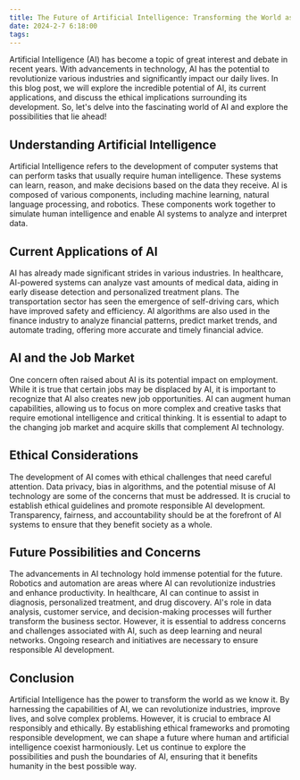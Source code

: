 ```yaml
---
title: The Future of Artificial Intelligence: Transforming the World as We Know It
date: 2024-2-7 6:18:00
tags:
---
```

Artificial Intelligence (AI) has become a topic of great interest and debate in recent years. With advancements in technology, AI has the potential to revolutionize various industries and significantly impact our daily lives. In this blog post, we will explore the incredible potential of AI, its current applications, and discuss the ethical implications surrounding its development. So, let's delve into the fascinating world of AI and explore the possibilities that lie ahead!

## Understanding Artificial Intelligence
Artificial Intelligence refers to the development of computer systems that can perform tasks that usually require human intelligence. These systems can learn, reason, and make decisions based on the data they receive. AI is composed of various components, including machine learning, natural language processing, and robotics. These components work together to simulate human intelligence and enable AI systems to analyze and interpret data.

## Current Applications of AI
AI has already made significant strides in various industries. In healthcare, AI-powered systems can analyze vast amounts of medical data, aiding in early disease detection and personalized treatment plans. The transportation sector has seen the emergence of self-driving cars, which have improved safety and efficiency. AI algorithms are also used in the finance industry to analyze financial patterns, predict market trends, and automate trading, offering more accurate and timely financial advice.

## AI and the Job Market
One concern often raised about AI is its potential impact on employment. While it is true that certain jobs may be displaced by AI, it is important to recognize that AI also creates new job opportunities. AI can augment human capabilities, allowing us to focus on more complex and creative tasks that require emotional intelligence and critical thinking. It is essential to adapt to the changing job market and acquire skills that complement AI technology.

## Ethical Considerations
The development of AI comes with ethical challenges that need careful attention. Data privacy, bias in algorithms, and the potential misuse of AI technology are some of the concerns that must be addressed. It is crucial to establish ethical guidelines and promote responsible AI development. Transparency, fairness, and accountability should be at the forefront of AI systems to ensure that they benefit society as a whole.

## Future Possibilities and Concerns
The advancements in AI technology hold immense potential for the future. Robotics and automation are areas where AI can revolutionize industries and enhance productivity. In healthcare, AI can continue to assist in diagnosis, personalized treatment, and drug discovery. AI's role in data analysis, customer service, and decision-making processes will further transform the business sector. However, it is essential to address concerns and challenges associated with AI, such as deep learning and neural networks. Ongoing research and initiatives are necessary to ensure responsible AI development.

## Conclusion
Artificial Intelligence has the power to transform the world as we know it. By harnessing the capabilities of AI, we can revolutionize industries, improve lives, and solve complex problems. However, it is crucial to embrace AI responsibly and ethically. By establishing ethical frameworks and promoting responsible development, we can shape a future where human and artificial intelligence coexist harmoniously. Let us continue to explore the possibilities and push the boundaries of AI, ensuring that it benefits humanity in the best possible way.


